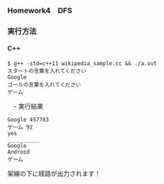### Homework4　DFS
### 実行方法

#### C++
```shell
$ g++ -std=c++11 wikipedia_sample.cc && ./a.out
スタートの言葉を入れてください
Google
ゴールの言葉を入れてください
ゲーム
```
　- 実行結果
```shell
Google 457783
ゲーム 92
yes
__________
Google
Android
ゲーム
```
架線の下に経路が出力されます！

